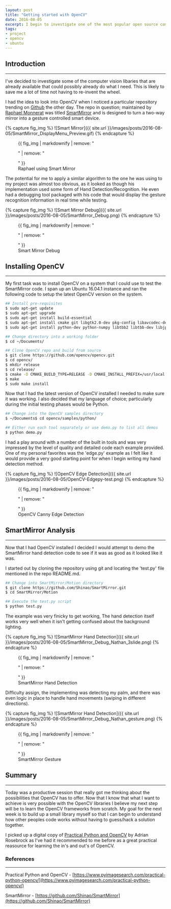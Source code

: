 ```yaml
---
layout: post
title: "Getting started with OpenCV"
date: 2016-08-05
excerpt: I begin to investigate one of the most popular open source computer vision libraies, OpenCV
tags:
- project
- opencv
- ubuntu
---
```


## Introduction
---

I've decided to investigate some of the computer vision libaries that are already available that could possibly already do what I need. This is likely to save me a lot of time not having to re-invent the wheel.

I had the idea to look into OpenCV when I noticed a particular repository trending on [Github](https://github.com/) the other day. The repo in question; maintained by [Raphael Monnerat](https://github.com/Shinao) was titled [SmartMirror](https://github.com/Shinao/SmartMirror) and is designed to turn a two-way mirror into a gesture controlled smart device.

{% capture fig_img %}
![Smart Mirror]({{ site.url }}/images/posts/2016-08-05/SmartMirror_DisplayMenu_Preview.gif)
{% endcapture %}

<figure>
  {{ fig_img | markdownify | remove: "<p>" | remove: "</p>" }}
  <figcaption>Raphael using Smart Mirror</figcaption>
</figure>

The potential for me to apply a similar algorithm to the one he was using to my project was almost too obvious, as it looked as though his implementation used some form of Hand Detection/Recognition. He even had a debugging tool packaged with his code that would display the gesture recognition information in real time while testing.

{% capture fig_img %}
![Smart Mirror Debug]({{ site.url }}/images/posts/2016-08-05/SmartMirror_Debug.png)
{% endcapture %}

<figure>
  {{ fig_img | markdownify | remove: "<p>" | remove: "</p>" }}
  <figcaption>Smart Mirror Debug</figcaption>
</figure>

## Installing OpenCV
---

My first task was to install OpenCV on a system that I could use to test the SmartMirror code. I span up an Ubuntu 16.04.1 instance and ran the following code to setup the latest OpenCV version on the system.

```bash
## Install pre-requisites
$ sudo apt-get update
$ sudo apt-get upgrade
$ sudo apt-get install build-essential
$ sudo apt-get install cmake git libgtk2.0-dev pkg-config libavcodec-dev libavformat-dev libswscale-dev
$ sudo apt-get install python-dev python-numpy libtbb2 libtbb-dev libjpeg-dev libpng-dev libtiff-dev libjasper-dev libdc1394-22-dev

## Change directory into a working folder
$ cd ~/Documents/

## Clone OpenCV repo and build from source
$ git clone https://github.com/opencv/opencv.git
$ cd opencv/
$ mkdir release
$ cd release/
$ cmake -D CMAKE_BUILD_TYPE=RELEASE -D CMAKE_INSTALL_PREFIX=/usr/local ..
$ make
$ sudo make install
```

Now that I had the latest version of OpenCV installed I needed to make sure it was working. I also decided that my language of choice; particularly during the initial testing phases would be Python.

```bash
## Change into the OpenCV samples directory
$ ~/Documents$ cd opencv/samples/python/

## Either run each tool separately or use demo.py to list all demos
$ python demo.py 
```

I had a play around with a number of the built in tools and was very impressed by the level of quality and detailed code each example provided. One of my personal favorites was the 'edge.py' example as I felt like it would provide a very good starting point for when I begin writing my hand detection method.

{% capture fig_img %}
![OpenCV Edge Detection]({{ site.url }}/images/posts/2016-08-05/OpenCV-Edgepy-test.png)
{% endcapture %}

<figure>
  {{ fig_img | markdownify | remove: "<p>" | remove: "</p>" }}
  <figcaption>OpenCV Canny Edge Detection</figcaption>
</figure>

## SmartMirror Analysis
---

Now that I had OpenCV installed I decided I would attempt to demo the SmartMirror hand detection code to see if it was as good as it looked like it was.

I started out by cloning the repository using git and locating the 'test.py' file mentioned in the repo README.md.

```bash
## Change into SmartMirror/Motion directory
$ git clone https://github.com/Shinao/SmartMirror.git
$ cd SmartMirror/Motion

## Execute the test.py script
$ python test.py
```

The example was very finicky to get working, The hand detection itself works very well when it isn't getting confused about the background lighting.

{% capture fig_img %}
![SmartMirror Hand Detection]({{ site.url }}/images/posts/2016-08-05/SmartMirror_Debug_Nathan_3slide.png)
{% endcapture %}

<figure>
  {{ fig_img | markdownify | remove: "<p>" | remove: "</p>" }}
  <figcaption>SmartMirror Hand Detection</figcaption>
</figure>

Difficulty assign, the implementing was detecting my palm, and there was even logic in place to handle hand movements (swiping in different directions).

{% capture fig_img %}
![SmartMirror Hand Detection]({{ site.url }}/images/posts/2016-08-05/SmartMirror_Debug_Nathan_gesture.png)
{% endcapture %}

<figure>
  {{ fig_img | markdownify | remove: "<p>" | remove: "</p>" }}
  <figcaption>SmartMirror Gesture</figcaption>
</figure>

## Summary
---

Today was a productive session that really got me thinking about the possibilities that OpenCV has to offer. Now that I know that what I want to achieve is very possible with the OpenCV libraries I believe my next step will be to learn the OpenCV frameworks from scratch. My goal for the next week is to build up a small library myself so that I can begin to understand how other peoples code works without having to guess/hack a solution together.

I picked up a digital copy of [Practical Python and OpenCV](https://www.pyimagesearch.com/practical-python-opencv/) by Adrian Rosebrock as I've had it recommended to me before as a great practical reasource for learning the in's and out's of OpenCV.

### References
---

Practical Python and OpenCV - [https://www.pyimagesearch.com/practical-python-opencv/](https://www.pyimagesearch.com/practical-python-opencv/)

SmartMirror - [https://github.com/Shinao/SmartMirror](https://github.com/Shinao/SmartMirror)